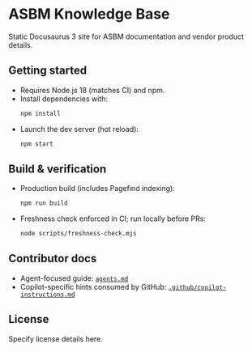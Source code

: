 # ASBM Knowledge Base

Static Docusaurus 3 site for ASBM documentation and vendor product details.

## Getting started

- Requires Node.js 18 (matches CI) and npm.
- Install dependencies with:
  ```bash
  npm install
  ```
- Launch the dev server (hot reload):
  ```bash
  npm start
  ```

## Build & verification

- Production build (includes Pagefind indexing):
  ```bash
  npm run build
  ```
- Freshness check enforced in CI; run locally before PRs:
  ```bash
  node scripts/freshness-check.mjs
  ```

## Contributor docs

- Agent-focused guide: [`agents.md`](agents.md)
- Copilot-specific hints consumed by GitHub: [`.github/copilot-instructions.md`](.github/copilot-instructions.md)

## License

Specify license details here.
